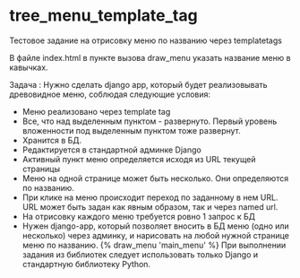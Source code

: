 # tree_menu_template_tag
Тестовое задание на отрисовку меню по названию через templatetags

В файле index.html в пункте вызова draw_menu указать название меню в кавычках.

Задача :
Нужно сделать django app, который будет реализовывать древовидное меню, соблюдая следующие условия:
- Меню реализовано через template tag
- Все, что над выделенным пунктом - развернуто. Первый уровень вложенности под выделенным пунктом тоже развернут.
- Хранится в БД.
- Редактируется в стандартной админке Django
- Активный пункт меню определяется исходя из URL текущей страницы
- Меню на одной странице может быть несколько. Они определяются по названию.
- При клике на меню происходит переход по заданному в нем URL. URL может быть задан как явным образом, так и через named url.
- На отрисовку каждого меню требуется ровно 1 запрос к БД
- Нужен django-app, который позволяет вносить в БД меню (одно или несколько) через админку, и нарисовать на любой нужной странице меню по названию.
 {% draw_menu 'main_menu' %}
 При выполнении задания из библиотек следует использовать только Django и стандартную библиотеку Python.
